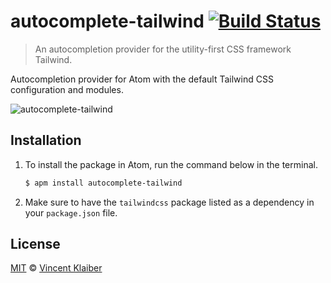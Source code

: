 # autocomplete-tailwind [![Build Status](https://badgen.net/travis/vinkla/autocomplete-tailwind/master)](https://travis-ci.com/vinkla/autocomplete-tailwind)

> An autocompletion provider for the utility-first CSS framework Tailwind.

Autocompletion provider for Atom with the default Tailwind CSS configuration and modules.

![autocomplete-tailwind](https://user-images.githubusercontent.com/499192/57981298-0f002080-7a36-11e9-8764-6d3dcf2962ae.png)

## Installation

1. To install the package in Atom, run the command below in the terminal.

    ```sh
    $ apm install autocomplete-tailwind
    ```

2. Make sure to have the `tailwindcss` package listed as a dependency in your `package.json` file.

## License

[MIT](LICENSE) © [Vincent Klaiber](https://doubledip.se)
